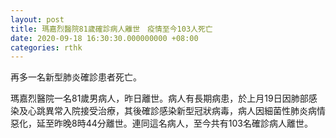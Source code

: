 ```yaml
---
layout: post
title: 瑪嘉烈醫院81歲確診病人離世　疫情至今103人死亡
date: 2020-09-18 16:30:30.000000000 +08:00
categories: rthk
---
```


再多一名新型肺炎確診患者死亡。

瑪嘉烈醫院一名81歲男病人，昨日離世。病人有長期病患，於上月19日因肺部感染及心跳異常入院接受治療，其後確診感染新型冠狀病毒，病人因細菌性肺炎病情惡化，延至昨晚8時44分離世。連同這名病人，至今共有103名確診病人離世。
